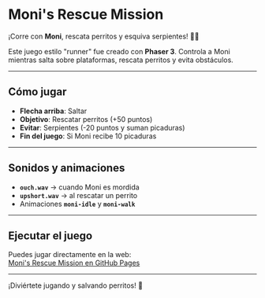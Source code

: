 # Moni's Rescue Mission

¡Corre con **Moni**, rescata perritos y esquiva serpientes! 🐶🐍  

Este juego estilo "runner" fue creado con **Phaser 3**. Controla a Moni mientras salta sobre plataformas, rescata perritos y evita obstáculos.  

---

## Cómo jugar

- **Flecha arriba**: Saltar  
- **Objetivo**: Rescatar perritos (+50 puntos)  
- **Evitar**: Serpientes (-20 puntos y suman picaduras)  
- **Fin del juego**: Si Moni recibe 10 picaduras  

---

## Sonidos y animaciones

- **`ouch.wav`** → cuando Moni es mordida  
- **`upshort.wav`** → al rescatar un perrito  
- Animaciones **`moni-idle`** y **`moni-walk`**  

---

## Ejecutar el juego

Puedes jugar directamente en la web:  
[Moni's Rescue Mission en GitHub Pages](https://MoniMcI.github.io/phaser-moni-runner/)

---

¡Diviértete jugando y salvando perritos! 🐾

